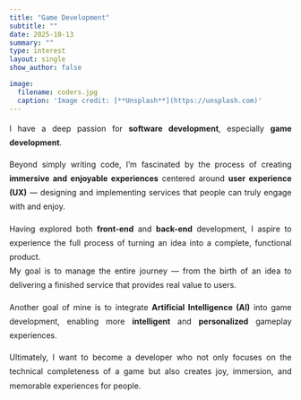 ```yaml
---
title: "Game Development"
subtitle: ""
date: 2025-10-13
summary: ""
type: interest
layout: single
show_author: false

image:
  filename: coders.jpg
  caption: 'Image credit: [**Unsplash**](https://unsplash.com)'
---
```


<div style="text-align: justify; text-justify: inter-word; line-height: 1.8; word-break: keep-all; hyphens: auto;">

I have a deep passion for **software development**, especially **game development**.

Beyond simply writing code, I’m fascinated by the process of creating **immersive and enjoyable experiences** centered around **user experience (UX)** — designing and implementing services that people can truly engage with and enjoy.

Having explored both **front-end** and **back-end** development, I aspire to experience the full process of turning an idea into a complete, functional product.  
My goal is to manage the entire journey — from the birth of an idea to delivering a finished service that provides real value to users.

Another goal of mine is to integrate **Artificial Intelligence (AI)** into game development, enabling more **intelligent** and **personalized** gameplay experiences.

Ultimately, I want to become a developer who not only focuses on the technical completeness of a game but also creates joy, immersion, and memorable experiences for people.
</div>